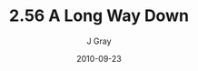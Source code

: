 ---
title: '2.56 A Long Way Down'
alt: 'Mysteries of the Arcana'
date: '2010-09-23'
author: 'J Gray'
artist: 'Keira'
chapter: '2 All the Way Down'
filler: false
---